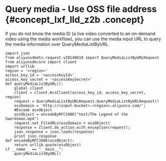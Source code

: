# Query media - Use OSS file address {#concept_lxf_lld_z2b .concept}

If you do not know the media ID \(a live video converted to an on-demand video using the media workflow\), you can use the media input URL to query the media information over QueryMediaListByURL.

```
import json
from aliyunsdkmts.request.v20140618 import QueryMediaListByURLRequest
from aliyunsdkcore import client
import urllib
region = '<region>'
access_key_id = '<accessKeyId>'
access_key_secret = '<accessKeySecret>'
def queryMediaListByURL():
    global client
    client = client.AcsClient(access_key_id, access_key_secret, region)
    request = QueryMediaListByURLRequest.QueryMediaListByURLRequest()
    ossDomain = 'http://<input-bucket>.<region>.aliyuncs.com/';
    #Encode ossObject
    ossObject = encodeByRFC3986("test/The Legend of the Swordsman.mp4")
    request.set_FileURLs(ossDomain + ossObject)
    response = client.do_action_with_exception(request);
    json_response = json.loads(response)
    print json_response
def encodeByRFC3986(ossObject):
    return urllib.quote(ossObject)
if __name__ == "__main__":
    queryMediaListByURL()
```

